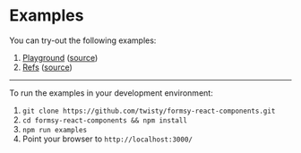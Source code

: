 # Examples

You can try-out the following examples:

1. [Playground](https://twisty.github.io/formsy-react-components/playground/) ([source](./playground/))
2. [Refs](https://twisty.github.io/formsy-react-components/refs/) ([source](./refs/))

---

To run the examples in your development environment:

1. `git clone https://github.com/twisty/formsy-react-components.git`
2. `cd formsy-react-components && npm install`
3. `npm run examples`
4. Point your browser to `http://localhost:3000/`
